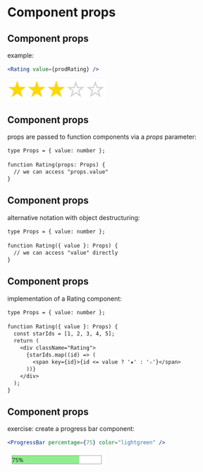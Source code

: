 # Component props

## Component props

example:

```jsx
<Rating value={prodRating} />
```

<img src="assets/rating.png" style="width: 16em" />

## Component props

props are passed to function components via a _props_ parameter:

```tsx
type Props = { value: number };

function Rating(props: Props) {
  // we can access "props.value"
}
```

## Component props

alternative notation with object destructuring:

```tsx
type Props = { value: number };

function Rating({ value }: Props) {
  // we can access "value" directly
}
```

## Component props

implementation of a Rating component:

```tsx
type Props = { value: number };

function Rating({ value }: Props) {
  const starIds = [1, 2, 3, 4, 5];
  return (
    <div className="Rating">
      {starIds.map((id) => (
        <span key={id}>{id <= value ? '★' : '☆'}</span>
      ))}
    </div>
  );
}
```

## Component props

exercise: create a progress bar component:

```jsx
<ProgressBar percentage={75} color="lightgreen" />
```

<img src="assets/progress-bar.png" style="width:16em" />
